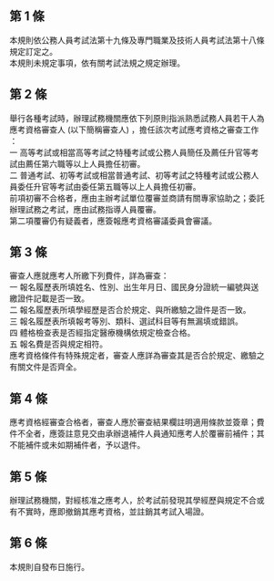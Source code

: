 第 1 條
-------
本規則依公務人員考試法第十九條及專門職業及技術人員考試法第十八條  
規定訂定之。  
本規則未規定事項，依有關考試法規之規定辦理。

第 2 條
-------
舉行各種考試時，辦理試務機關應依下列原則指派熟悉試務人員若干人為  
應考資格審查人 (以下簡稱審查人) ，擔任該次考試應考資格之審查工作  
：  
一  高等考試或相當高等考試之特種考試或公務人員簡任及薦任升官等考  
    試由薦任第六職等以上人員擔任初審。  
二  普通考試、初等考試或相當普通考試、初等考試之特種考試或公務人  
    員委任升官等考試由委任第五職等以上人員擔任初審。  
前項初審不合格者，應由主辦考試單位覆審並商請有關專家協助之；委託  
辦理試務之考試，應由試務指導人員覆審。  
第二項覆審仍有疑義者，應簽報應考資格審議委員會審議。

第 3 條
-------
審查人應就應考人所繳下列費件，詳為審查：  
一  報名履歷表所填姓名、性別、出生年月日、國民身分證統一編號與送  
    繳證件記載是否一致。  
二  報名履歷表所填學經歷是否合於規定、與所繳驗之證件是否一致。  
三  報名履歷表所填報考等別、類科、選試科目等有無漏填或錯誤。  
四  體格檢查表是否經指定醫療機構依規定檢查合格。  
五  報名費是否與規定相符。  
應考資格條件有特殊規定者，審查人應詳為審查其是否合於規定、繳驗之  
有關文件是否齊全。

第 4 條
-------
應考資格經審查合格者，審查人應於審查結果欄註明適用條款並簽章；費  
件不全者，應簽註意見交由承辦退補件人員通知應考人於覆審前補件；其  
不能補件或未如期補件者，予以退件。

第 5 條
-------
辦理試務機關，對經核准之應考人，於考試前發現其學經歷與規定不合或  
有不實時，應即撤銷其應考資格，並註銷其考試入場證。

第 6 條
-------
本規則自發布日施行。

